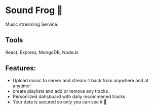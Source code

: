 # Sound Frog 🐸
Music streaming Service.

## Tools
React, Express, MongoDB, NodeJs
## Features:
- Upload music to server and stream it back from anywhere and at anytime!
- create playlists and add or remove any tracks. 
- Personlized dahsboard with daily recommened tracks
- Your data is secured so only you can see it 🙂
